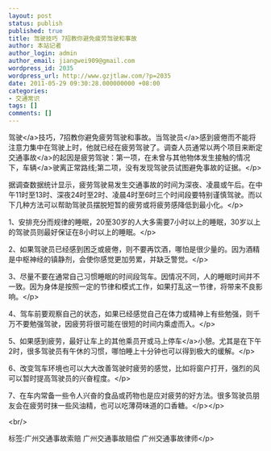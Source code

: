 ```yaml
---
layout: post
status: publish
published: true
title: 驾驶技巧 7招教你避免疲劳驾驶和事故
author: 本站记者
author_login: admin
author_email: jiangwei909@gmail.com
wordpress_id: 2035
wordpress_url: http://www.gzjtlaw.com/?p=2035
date: 2011-05-29 09:30:28.000000000 +08:00
categories:
- 交通常识
tags: []
comments: []
---
```

<p><p><a>驾驶<&#47;a>技巧，7招教你避免疲劳驾驶和事故。当<a>驾驶员<&#47;a>感到疲倦而不能将注意力集中在驾驶上时，他就已经在疲劳驾驶了。调查人员通常以两个项目来断定<a>交通事故<&#47;a>的起因是疲劳驾驶：第一项，在未曾与其他物体发生接触的情况下，<a>车辆<&#47;a>驶离正常路线;第二项，没有发现驾驶员试图避免事故的证据。<&#47;p><p>据调查数据统计显示，疲劳驾驶易发生交通事故的时间为深夜、凌晨或午后。在中午11时至13时、深夜24时至2时、凌晨4时至6时三个时间段要特别谨慎驾驶。而以下几种方法可以帮助驾驶员摆脱短暂的疲劳或将疲劳感降低到最小化。<&#47;p><p>1、安排充分而规律的睡眠，20至30岁的人大多需要7小时以上的睡眠，30岁以上的驾驶员则最好保证在8小时以上的睡眠。<&#47;p><p>2、如果驾驶员已经感到困乏或疲倦，则不要再饮酒，哪怕是很少量的。因为酒精是中枢神经的镇静剂，会使你感觉更加劳累，并缺乏警觉。<&#47;p><p>3、尽量不要在通常自己习惯睡眠的时间段驾车。因情况不同，人的睡眠时间并不一致。因为身体是按照一定的节律和模式工作，如果打乱这一节律，将带来不良影响。<&#47;p><p>4、驾车前要观察自己的状态，如果已经感觉自己在体力或精神上有些勉强，则千万不要勉强驾驶，因疲劳将很可能在很短的时间内乘虚而入。<&#47;p><p>5、如果感到疲劳，最好让车上的其他乘员开或马上<a>停车<&#47;a>小憩。尤其是在下午2时，很多驾驶员有午休的习惯，哪怕睡上十分钟也可以得到极大的缓解。<&#47;p><p>6、改变驾车环境也可以大大改善驾驶时疲劳的感觉，比如将窗户打开，强烈的风可以暂时提高驾驶员的兴奋程度。<&#47;p><p>7、在车内常备一些令人兴奋的食品或药物也是应对疲劳的好方法。很多驾驶员朋友会在疲劳时抹一些风油精，也可以吃薄荷味道的口香糖。<&#47;p><&#47;p><br&#47;><p>标签:广州交通事故索赔 广州交通事故赔偿 广州交通事故律师<&#47;p>

